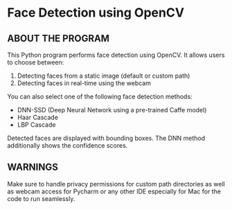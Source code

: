 
Face Detection using OpenCV
===============================

ABOUT THE PROGRAM
---------------------
This Python program performs face detection using OpenCV. It allows users to choose between:

1. Detecting faces from a static image (default or custom path)
2. Detecting faces in real-time using the webcam

You can also select one of the following face detection methods:
- DNN-SSD (Deep Neural Network using a pre-trained Caffe model) 
- Haar Cascade 
- LBP Cascade 

Detected faces are displayed with bounding boxes. The DNN method additionally shows the confidence scores.

WARNINGS
---------

Make sure to handle privacy permissions for custom path directories as well as webcam access for Pycharm or any other IDE especially for Mac for the code to run seamlessly. 
